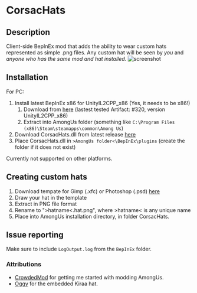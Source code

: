 ﻿# CorsacHats


## Description

Client-side BepInEx mod that adds the ability to wear custom hats represented as simple .png files. Any custom hat will be seen by *you* and *anyone who has the same mod and hat installed*. 
![screenshot](https://i.imgur.com/ap0txjo.png)

## Installation

For PC:

1) Install latest BepInEx x86 for UnityIL2CPP_x86 (Yes, it needs to be x86!)
	1) Download from [here](https://builds.bepis.io/projects/bepinex_be) (lastest tested Artifact: #320, version UnityIL2CPP_x86)
	2) Extract into AmongUs folder (something like `C:\Program Files (x86)\Steam\steamapps\common\Among Us`) 
2) Download CorsacHats.dll from latest release [here](https://github.com/kiraacorsac/CorsacHats/releases/)
3) Place CorsacHats.dll in `>AmongUs folder<\BepInEx\plugins` (create the folder if it does not exist)

Currently not supported on other platforms.

## Creating custom hats
1) Download tempate for Gimp (.xfc) or Photoshop (.psd) [here](https://github.com/kiraacorsac/CorsacHats/releases/)
2) Draw your hat in the template
3) Extract in PNG file format
4) Rename to ">hatname<.hat.png", where >hatname< is any unique name
5) Place into AmongUs installation directory, in folder CorsacHats.


## Issue reporting
Make sure to include `LogOutput.log` from the `BepInEx` folder.

### Attributions
- [CrowdedMod](https://github.com/CrowdedMods/CrowdedMod) for getting me started with modding AmongUs.
- [Oggy](https://twitter.com/OggyOsbourne) for the embedded Kiraa hat.
